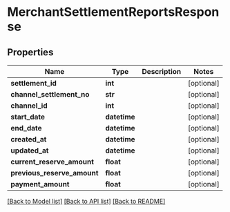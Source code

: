 # MerchantSettlementReportsResponse

## Properties
Name | Type | Description | Notes
------------ | ------------- | ------------- | -------------
**settlement_id** | **int** |  | [optional] 
**channel_settlement_no** | **str** |  | [optional] 
**channel_id** | **int** |  | [optional] 
**start_date** | **datetime** |  | [optional] 
**end_date** | **datetime** |  | [optional] 
**created_at** | **datetime** |  | [optional] 
**updated_at** | **datetime** |  | [optional] 
**current_reserve_amount** | **float** |  | [optional] 
**previous_reserve_amount** | **float** |  | [optional] 
**payment_amount** | **float** |  | [optional] 

[[Back to Model list]](../README.md#documentation-for-models) [[Back to API list]](../README.md#documentation-for-api-endpoints) [[Back to README]](../README.md)

